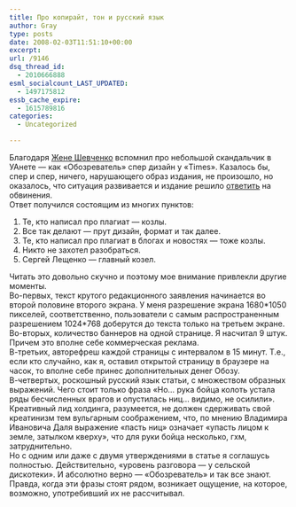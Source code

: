 ```yaml
---
title: Про копирайт, тон и русский язык
author: Gray
type: posts
date: 2008-02-03T11:51:10+00:00
excerpt:
url: /9146
dsq_thread_id:
  - 2010666888
esml_socialcount_LAST_UPDATED:
  - 1497175812
essb_cache_expire:
  - 1615789816
categories:
  - Uncategorized

---
```








Благодаря <a href="http://ace.kiev.ua/obozrevatel-otvetil-na-obvineniya-v-vorovstve-dizajna/" target="_blank">Жене Шевченко</a> вспомнил про небольшой скандальчик в УАнете &#8212; как &#171;Обозреватель&#187; спер дизайн у &#171;Times&#187;. Казалось бы, спер и спер, ничего, нарушающего образ издания, не произошло, но оказалось, что ситуация развивается и издание решило <a href="http://obozrevatel.com/news/2008/1/31/214765.htm" target="_blank">ответить</a> на обвинения.  
Ответ получился состоящим из многих пунктов:  
1. Те, кто написал про плагиат &#8212; козлы.  
2. Все так делают &#8212; прут дизайн, формат и так далее.  
3. Те, кто написал про плагиат в блогах и новостях &#8212; тоже козлы.  
4. Никто не захотел разобраться.  
5. Сергей Лещенко &#8212; главный козел.

Читать это довольно скучно и поэтому мое внимание привлекли другие моменты.  
Во-первых, текст крутого редакционного заявления начинается во второй половине второго экрана. У меня разрешение экрана 1680\*1050 пикселей, соответственно, пользователи с самым распространенным разрешением 1024\*768 доберутся до текста только на третьем экране.  
Во-вторых, количество баннеров на одной странице. Я насчитал 9 штук. Причем это вполне себе коммерческая реклама.  
В-третьих, авторефреш каждой страницы с интервалом в 15 минут. Т.е., если кто случайно, как я, оставил открытой страницу в браузере на часок, то вполне себе принес дополнительных денег Обозу.  
В-четвертых, роскошный русский язык статьи, с множеством образных выражений. Чего стоит только фраза &#171;Но&#8230; рука бойца колоть устала ряды бесчисленных врагов и опустилась ниц&#8230; видимо, не осилили&#187;. Креативный лид холдинга, разумеется, не должен сдерживать свой креатинизм тем вульгарным соображением, что, по мнению Владимира Ивановича Даля выражение &#171;пасть ниц&#187; означает &#171;упасть лицом к земле, затылком кверху&#187;, что для руки бойца несколько, гхм, затруднительно.  
Но с одним или даже с двумя утверждениями в статье я соглашусь полностью. Действительно, &#171;уровень разговора &#8212; у сельской дискотеки&#187;. И абсолютно верно &#8212; &#171;Обозреватель&#187; и так все знают. Правда, когда эти фразы стоят рядом, возникает ощущение, на которое, возможно, употребивший их не рассчитывал.